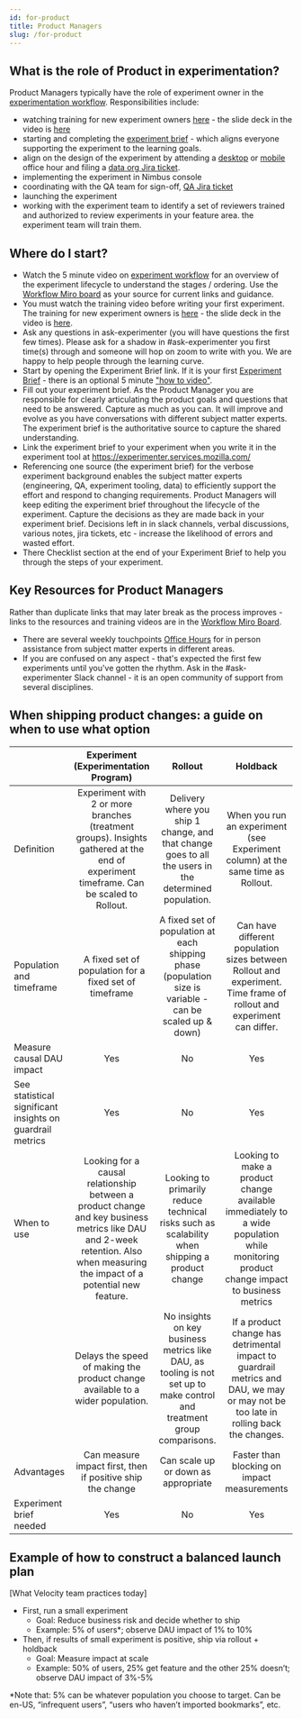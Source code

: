 ```yaml
---
id: for-product
title: Product Managers
slug: /for-product
---
```


## What is the role of Product in experimentation?

Product Managers typically have the role of experiment owner in the [experimentation workflow](https://mozilla.hosted.panopto.com/Panopto/Pages/Viewer.aspx?id=4d337632-a0bd-4be7-bee8-ae5b017134ae&start=0).
Responsibilities include:

- watching training for new experiment owners [here](https://mozilla.hosted.panopto.com/Panopto/Pages/Viewer.aspx?id=3bcc9a08-50a4-45bb-88fe-af2001116cb3) - the slide deck in the video is [here](https://docs.google.com/presentation/d/1ASlVAds63qOzCDnyLWlbKAcgvTkVfojDeGFqIYty4iI/edit?usp=share_link)
- starting and completing the [experiment brief](https://docs.google.com/document/d/1_bWn_1y5x1zf6zl7Loj4O1qKnVdxzIMXOawIpf32CsM/edit?usp=share_link) - which aligns everyone supporting the experiment to the learning goals.
- align on the design of the experiment by attending a [desktop](https://www.google.com/url?q=https://docs.google.com/document/d/1dH-aG8IsYtq6881_Q_cyEtmxli0bK7nuVcUD-5D7q-s/edit%23&sa=D&source=calendar&ust=1646684514330583&usg=AOvVaw0O5Sbz3fHVx2rFDcl3DpNg) or [mobile](https://docs.google.com/document/d/1XJ3o5zjVETtZi7u1r3XvsJHmrmxxpmuFs42PDzWVhXw/edit#heading=h.sh37wxowgx5) office hour and filing a [data org Jira ticket](https://mozilla-hub.atlassian.net/jira/software/c/projects/DO/boards/269).
- implementing the experiment in Nimbus console
- coordinating with the QA team for sign-off, [QA Jira ticket](https://mozilla-hub.atlassian.net/jira/software/c/projects/QA/boards/261)
- launching the experiment
- working with the experiment team to identify a set of reviewers trained and authorized to review experiments in your feature area. the experiment team will train them.

## Where do I start?

- Watch the 5 minute video on [experiment workflow](https://experimenter.info/workflow/overview) for an overview of the experiment lifecycle to understand the stages / ordering. Use the [Workflow Miro board](https://experimenter.info/workflow/overview) as your source for current links and guidance.
- You must watch the training video before writing your first experiment. The training for new experiment owners is [here](https://mozilla.hosted.panopto.com/Panopto/Pages/Viewer.aspx?id=3bcc9a08-50a4-45bb-88fe-af2001116cb3) - the slide deck in the video is [here](https://docs.google.com/presentation/d/1ASlVAds63qOzCDnyLWlbKAcgvTkVfojDeGFqIYty4iI/edit?usp=share_link).
- Ask any questions in ask-experimenter (you will have questions the first few times). Please ask for a shadow in #ask-experimenter you first time(s) through and someone will hop on zoom to write with you. We are happy to help people through the learning curve.
- Start by opening the Experiment Brief link. If it is your first [Experiment Brief](https://docs.google.com/document/d/1_bWn_1y5x1zf6zl7Loj4O1qKnVdxzIMXOawIpf32CsM/edit?usp=share_link) - there is an optional 5 minute ["how to video"](https://mozilla.hosted.panopto.com/Panopto/Pages/Viewer.aspx?id=178918e0-cc77-4acd-a0a6-ae5c00e3cb68).
- Fill out your experiment brief. As the Product Manager you are responsible for clearly articulating the product goals and questions that need to be answered. Capture as much as you can. It will improve and evolve as you have conversations with different subject matter experts. The experiment brief is the authoritative source to capture the shared understanding.
- Link the experiment brief to your experiment when you write it in the experiment tool at https://experimenter.services.mozilla.com/
- Referencing one source (the experiment brief) for the verbose experiment background enables the subject matter experts (engineering, QA, experiment tooling, data) to efficiently support the effort and respond to changing requirements. Product Managers will keep editing the experiment brief throughout the lifecycle of the experiment. Capture the decisions as they are made back in your experiment brief. Decisions left in in slack channels, verbal discussions, various notes, jira tickets, etc - increase the likelihood of errors and wasted effort.
- There Checklist section at the end of your Experiment Brief to help you through the steps of your experiment.

## Key Resources for Product Managers

Rather than duplicate links that may later break as the process improves - links to the resources and training videos are in the [Workflow Miro Board](https://experimenter.info/workflow/overview).

- There are several weekly touchpoints [Office Hours](https://mozilla-hub.atlassian.net/wiki/spaces/DATA/pages/6849684/Office+Hours) for in person assistance from subject matter experts in different areas.
- If you are confused on any aspect - that's expected the first few experiments until you've gotten the rhythm. Ask in the #ask-experimenter Slack channel - it is an open community of support from several disciplines.

## When shipping product changes: a guide on when to use what option

|                                                           |                                                                     Experiment (Experimentation Program)                                                                      |                                                         Rollout                                                         |                                                                Holdback                                                                |
| --------------------------------------------------------- | :---------------------------------------------------------------------------------------------------------------------------------------------------------------------------: | :---------------------------------------------------------------------------------------------------------------------: | :------------------------------------------------------------------------------------------------------------------------------------: |
| Definition                                                |                    Experiment with 2 or more branches (treatment groups). Insights gathered at the end of experiment timeframe. Can be scaled to Rollout.                     |          Delivery where you ship 1 change, and that change goes to all the users in the determined population.          |                            When you run an experiment (see Experiment column) at the same time as Rollout.                             |
| Population and timeframe                                  |                                                            A fixed set of population for a fixed set of timeframe                                                             |        A fixed set of population at each shipping phase (population size is variable - can be scaled up & down)         |          Can have different population sizes between Rollout and experiment. Time frame of rollout and experiment can differ.          |
| Measure causal DAU impact                                 |                                                                                      Yes                                                                                      |                                                           No                                                            |                                                                  Yes                                                                   |
| See statistical significant insights on guardrail metrics |                                                                                      Yes                                                                                      |                                                           No                                                            |                                                                  Yes                                                                   |
| When to use                                               | Looking for a causal relationship between a product change and key business metrics like DAU and 2-week retention. Also when measuring the impact of a potential new feature. |             Looking to primarily reduce technical risks such as scalability when shipping a product change              | Looking to make a product change available immediately to a wide population while monitoring product change impact to business metrics |
|                                                           |                                                Delays the speed of making the product change available to a wider population.                                                 | No insights on key business metrics like DAU, as tooling is not set up to make control and treatment group comparisons. |  If a product change has detrimental impact to guardrail metrics and DAU, we may or may not be too late in rolling back the changes.   |
| Advantages                                                |                                                          Can measure impact first, then if positive ship the change                                                           |                                           Can scale up or down as appropriate                                           |                                              Faster than blocking on impact measurements                                               |
| Experiment brief needed                                   |                                                                                      Yes                                                                                      |                                                           No                                                            |                                                                  Yes                                                                   |

## Example of how to construct a balanced launch plan

[What Velocity team practices today]

- First, run a small experiment
  - Goal: Reduce business risk and decide whether to ship
  - Example: 5% of users\*; observe DAU impact of 1% to 10%
- Then, if results of small experiment is positive, ship via rollout + holdback
  - Goal: Measure impact at scale
  - Example: 50% of users, 25% get feature and the other 25% doesn’t; observe DAU impact of 3%-5%

\*Note that: 5% can be whatever population you choose to target. Can be en-US, “infrequent users”, “users who haven’t imported bookmarks”, etc.
